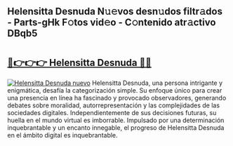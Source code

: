 ## Helensitta Desnuda N𝚞𝚎vos desn𝚞dos filtr𝚊dos - Parts-gHk F𝚘tos vid𝚎o - C𝚘ntenido atr𝚊ctivo DBqb5

# <h2><a href="http://mb6sva.tromn.icu/?c=Helensitta+Desnuda">🔗👉👉👉 Helensitta Desnuda 🔗🔗</a></h2>

[![Helensitta Desnuda nuevo](https://i.imgur.com/pEAQMta.gif)](http://mb6sva.tromn.icu/?c=Helensitta+Desnuda)
Helensitta Desnuda, una persona intrigante y enigmática, desafía la categorización simple. Su enfoque único para crear una presencia en línea ha fascinado y provocado observadores, generando debates sobre moralidad, autorrepresentación y las complejidades de las sociedades digitales. Independientemente de sus decisiones futuras, su huella en el mundo virtual es imborrable. Impulsado por una determinación inquebrantable y un encanto innegable, el progreso de Helensitta Desnuda en el ámbito digital es inquebrantable.
